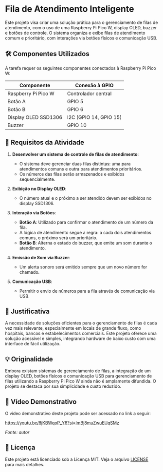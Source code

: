 # Fila de Atendimento Inteligente

Este projeto visa criar uma solução prática para o gerenciamento de filas de atendimento, com o uso de uma Raspberry Pi Pico W, display OLED, buzzer e botões de controle. O sistema organiza e exibe filas de atendimento comum e prioritário, com interações via botões físicos e comunicação USB.

## 🛠 Componentes Utilizados

A tarefa requer os seguintes componentes conectados à Raspberry Pi Pico W:

| Componente               | Conexão à GPIO    |
|--------------------------|------------------|
| Raspberry Pi Pico W      | Controlador central |
| Botão A                  | GPIO 5 |
| Botão B                  | GPIO 6|
| Display OLED SSD1306     | I2C (GPIO 14, GPIO 15) |
| Buzzer                   | GPIO 10 |

## 📌 Requisitos da Atividade

1. **Desenvolver um sistema de controle de filas de atendimento**:
   - O sistema deve gerenciar duas filas distintas: uma para atendimentos comuns e outra para atendimentos prioritários.
   - Os números das filas serão armazenados e exibidos sequencialmente.

2. **Exibição no Display OLED**:
   - O número atual e o próximo a ser atendido devem ser exibidos no display SSD1306.
   
3. **Interação via Botões**:
   - **Botão A**: Utilizado para confirmar o atendimento de um número da fila.
   - A lógica de atendimento segue a regra: a cada dois atendimentos comuns, o próximo será um prioritário.
   - **Botão B**: Alterna o estado do buzzer, que emite um som durante o atendimento.

4. **Emissão de Som via Buzzer**:
   - Um alerta sonoro será emitido sempre que um novo número for chamado.

5. **Comunicação USB**:
   - Permitir o envio de números para a fila através de comunicação via USB.

## 🎯 Justificativa

A necessidade de soluções eficientes para o gerenciamento de filas é cada vez mais relevante, especialmente em locais de grande fluxo, como hospitais, bancos e estabelecimentos comerciais. Este projeto oferece uma solução acessível e simples, integrando hardware de baixo custo com uma interface de fácil utilização.

## 💡 Originalidade

Embora existam sistemas de gerenciamento de filas, a integração de um display OLED, botões físicos e comunicação USB para gerenciamento de filas utilizando a Raspberry Pi Pico W ainda não é amplamente difundida. O projeto se destaca por sua simplicidade e custo reduzido.

## 🎥 Vídeo Demonstrativo

O vídeo demonstrativo deste projeto pode ser acessado no link a seguir:

https://youtu.be/8jKBWqoP_Y8?si=ImBj8muZwuEUqSMz

*Fonte: autor*

## 📜 Licença

Este projeto está licenciado sob a Licença MIT. Veja o arquivo [LICENSE](LICENSE) para mais detalhes.
